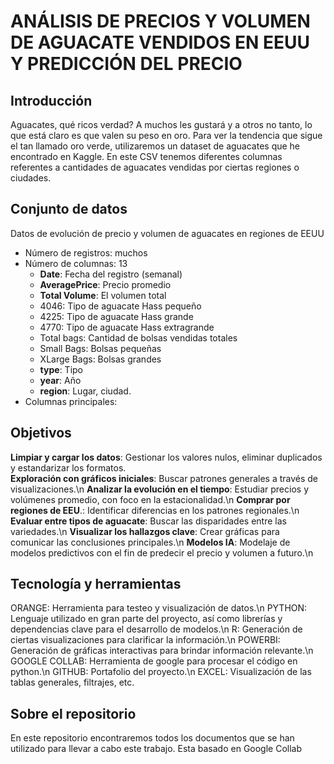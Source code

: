 # ANÁLISIS DE PRECIOS Y VOLUMEN DE AGUACATE VENDIDOS EN EEUU Y PREDICCIÓN DEL PRECIO

## Introducción
Aguacates, qué ricos verdad? A muchos les gustará y a otros no tanto, lo que está claro es que valen su peso en oro. Para ver la tendencia que sigue el tan llamado oro verde, utilizaremos un dataset de aguacates que he encontrado en Kaggle. En este CSV tenemos diferentes columnas referentes a cantidades de aguacates vendidas por ciertas regiones o ciudades.

## Conjunto de datos
Datos de evolución de precio y volumen de aguacates en regiones de EEUU
  - Número de registros: muchos
  - Número de columnas: 13
    -  **Date**: Fecha del registro (semanal)
    -  **AveragePrice**: Precio promedio
    -  **Total Volume**: El volumen total
    -  4046: Tipo de aguacate Hass pequeño
    -  4225: Tipo de aguacate Hass grande
    -  4770: Tipo de aguacate Hass extragrande
    -  Total bags: Cantidad de bolsas vendidas totales
    -  Small Bags: Bolsas pequeñas
    -  XLarge Bags: Bolsas grandes
    -  **type**: Tipo
    -  **year**: Año
    -  **region**: Lugar, ciudad.
  - Columnas principales:

## Objetivos
**Limpiar y cargar los datos**: Gestionar los valores nulos, eliminar duplicados y estandarizar los formatos. \
**Exploración con gráficos iniciales**: Buscar patrones generales a través de visualizaciones.\n
**Analizar la evolución en el tiempo**: Estudiar precios y volúmenes promedio, con foco en la estacionalidad.\n
**Comprar por regiones de EEU**.: Identificar diferencias en los patrones regionales.\n
**Evaluar entre tipos de aguacate**: Buscar las disparidades entre las variedades.\n
**Visualizar los hallazgos clave**: Crear gráficas para comunicar las conclusiones principales.\n
**Modelos IA**: Modelaje de modelos predictivos con el fin de predecir el precio y volumen a futuro.\n

## Tecnología y herramientas
ORANGE: Herramienta para testeo y visualización de datos.\n
PYTHON: Lenguaje utilizado en gran parte del proyecto, así como librerías y dependencias clave para el desarrollo de modelos.\n
R: Generación de ciertas visualizaciones para clarificar la información.\n
POWERBI: Generación de gráficas interactivas para brindar información relevante.\n
GOOGLE COLLAB: Herramienta de google para procesar el código en python.\n
GITHUB: Portafolio del proyecto.\n
EXCEL: Visualización de las tablas generales, filtrajes, etc.

## Sobre el repositorio
En este repositorio encontraremos todos los documentos que se han utilizado para llevar a cabo este trabajo. Esta basado en Google Collab 


